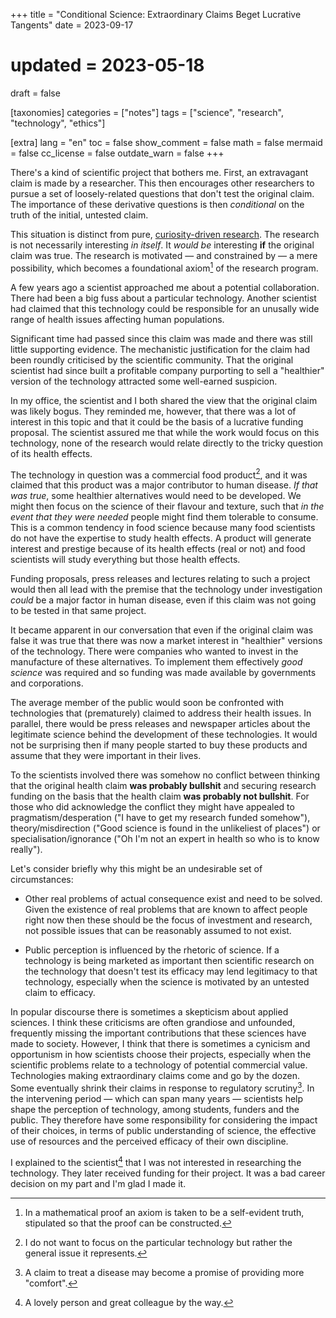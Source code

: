 +++
title = "Conditional Science: Extraordinary Claims Beget Lucrative Tangents"
date = 2023-09-17
# updated = 2023-05-18
draft = false

[taxonomies]
categories = ["notes"]
tags = ["science", "research", "technology", "ethics"]

[extra]
lang = "en"
toc = false
show_comment = false
math = false
mermaid = false
cc_license = false
outdate_warn = false
+++

There's a kind of scientific project that bothers me. First, an
extravagant claim is made by a researcher. This then encourages other
researchers to pursue a set of loosely-related questions that don't
test the original claim. The importance of these derivative questions
is then *conditional* on the truth of the initial, untested claim.

<!-- more -->

This situation is distinct from pure, [curiosity-driven
research](/blog/on-interestingness). The research is not necessarily
interesting *in itself*. It *would be* interesting **if** the original
claim was true. The research is motivated — and constrained by — a
mere possibility, which becomes a foundational axiom[^1] of the
research program.

A few years ago a scientist approached me about a potential
collaboration. There had been a big fuss about a particular
technology. Another scientist had claimed that this technology could
be responsible for an unusally wide range of health issues affecting
human populations.

Significant time had passed since this claim was made and there was
still little supporting evidence. The mechanistic justification for
the claim had been roundly criticised by the scientific community.
That the original scientist had since built a profitable company
purporting to sell a "healthier" version of the technology attracted
some well-earned suspicion.

In my office, the scientist and I both shared the view that the
original claim was likely bogus. They reminded me, however, that there
was a lot of interest in this topic and that it could be the basis of
a lucrative funding proposal. The scientist assured me that while the
work would focus on this technology, none of the research would relate
directly to the tricky question of its health effects.

The technology in question was a commercial food product[^2], and it
was claimed that this product was a major contributor to human
disease. *If that was true*, some healthier alternatives would need
to be developed. We might then focus on the science of their flavour
and texture, such that *in the event that they were needed* people
might find them tolerable to consume. This is a common tendency in
food science because many food scientists do not have the expertise to
study health effects. A product will generate interest and prestige
because of its health effects (real or not) and food scientists will
study everything but those health effects.

Funding proposals, press releases and lectures relating to such a
project would then all lead with the premise that the technology under
investigation *could* be a major factor in human disease, even if this
claim was not going to be tested in that same project.

It became apparent in our conversation that even if the original claim
was false it was true that there was now a market interest in
"healthier" versions of the technology. There were companies who
wanted to invest in the manufacture of these alternatives. To
implement them effectively *good science* was required and so funding
was made available by governments and corporations.

The average member of the public would soon be confronted with
technologies that (prematurely) claimed to address their health
issues. In parallel, there would be press releases and newspaper articles
about the legitimate science behind the development of these
technologies. It would not be surprising then if many people started to buy
these products and assume that they were important in their lives.

To the scientists involved there was somehow no conflict between
thinking that the original health claim **was probably bullshit** and
securing research funding on the basis that the health claim **was
probably not bullshit**. For those who did acknowledge the conflict
they might have appealed to pragmatism/desperation ("I have to get my
research funded somehow"), theory/misdirection ("Good science is found
in the unlikeliest of places") or specialisation/ignorance ("Oh I'm
not an expert in health so who is to know really").

Let's consider briefly why this might be an undesirable set of circumstances:

- Other real problems of actual consequence exist and need to be solved.
Given the existence of real problems that are known to affect people
right now then these should be the focus of investment and research,
not possible issues that can be reasonably assumed to not exist.

- Public perception is influenced by the rhetoric of science. If a
technology is being marketed as important then scientific research on
the technology that doesn't test its efficacy may lend legitimacy to
that technology, especially when the science is motivated by an
untested claim to efficacy.

In popular discourse there is sometimes a skepticism about applied
sciences. I think these criticisms are often grandiose and unfounded,
frequently missing the important contributions that these sciences
have made to society. However, I think that there is sometimes a
cynicism and opportunism in how scientists choose their projects,
especially when the scientific problems relate to a technology of
potential commercial value. Technologies making extraordinary claims
come and go by the dozen. Some eventually shrink their claims in
response to regulatory scrutiny[^3]. In the intervening period — which
can span many years — scientists help shape the perception of
technology, among students, funders and the public. They therefore
have some responsibility for considering the impact of their choices,
in terms of public understanding of science, the effective use of
resources and the perceived efficacy of their own discipline.

I explained to the scientist[^4] that I was not interested in
researching the technology. They later received funding for their
project. It was a bad career decision on my part and I'm glad I made
it.

[^1]: In a mathematical proof an axiom is taken to be a self-evident
    truth, stipulated so that the proof can be constructed.

[^2]: I do not want to focus on the particular technology but rather the
    general issue it represents.

[^3]: A claim to treat a disease may become a promise of providing more "comfort".

[^4]: A lovely person and great colleague by the way.
